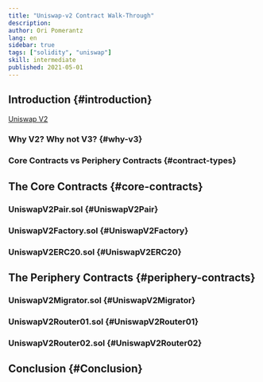 ```yaml
---
title: "Uniswap-v2 Contract Walk-Through"
description: 
author: Ori Pomerantz
lang: en
sidebar: true
tags: ["solidity", "uniswap"]
skill: intermediate
published: 2021-05-01
---
```


## Introduction {#introduction}

[Uniswap V2](https://uniswap.org/whitepaper.pdf)

### Why V2? Why not V3? {#why-v3}

### Core Contracts vs Periphery Contracts  {#contract-types}

## The Core Contracts {#core-contracts}

### UniswapV2Pair.sol   {#UniswapV2Pair}
### UniswapV2Factory.sol  {#UniswapV2Factory}
### UniswapV2ERC20.sol    {#UniswapV2ERC20}


## The Periphery Contracts {#periphery-contracts}

### UniswapV2Migrator.sol  {#UniswapV2Migrator}
### UniswapV2Router01.sol  {#UniswapV2Router01}
### UniswapV2Router02.sol  {#UniswapV2Router02} 

## Conclusion {#Conclusion}

